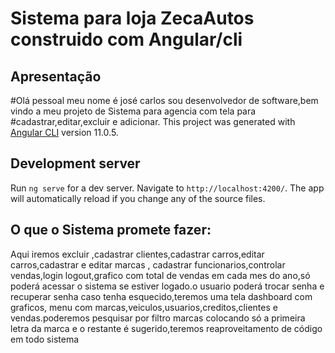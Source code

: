 # Sistema para loja ZecaAutos construido com Angular/cli

## Apresentação
#Olá pessoal meu nome é josé carlos sou desenvolvedor de software,bem vindo a meu projeto de Sistema para agencia com tela para #cadastrar,editar,excluir e adicionar.
This project was generated with [Angular CLI](https://github.com/angular/angular-cli) version 11.0.5.

## Development server

Run `ng serve` for a dev server. Navigate to `http://localhost:4200/`. The app will automatically reload if you change any of the source files.



## O que o Sistema promete fazer:

Aqui iremos excluir ,cadastrar clientes,cadastrar carros,editar carros,cadastrar e editar marcas , cadastrar funcionarios,controlar vendas,login logout,grafico com total de vendas em cada mes do ano,só poderá acessar o sistema se estiver logado.o usuario poderá trocar senha e recuperar senha caso tenha esquecido,teremos uma tela dashboard com graficos, menu com marcas,veiculos,usuarios,creditos,clientes e vendas.poderemos pesquisar por filtro marcas colocando só a primeira letra da marca e o restante é sugerido,teremos reaproveitamento de código em todo sistema




